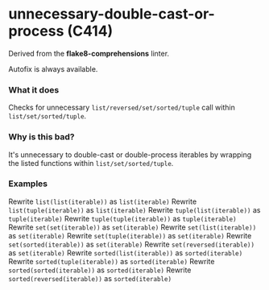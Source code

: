 # unnecessary-double-cast-or-process (C414)

Derived from the **flake8-comprehensions** linter.

Autofix is always available.

### What it does
Checks for unnecessary `list/reversed/set/sorted/tuple` call within `list/set/sorted/tuple`.

### Why is this bad?
It's unnecessary to double-cast or double-process iterables by wrapping the listed functions within `list/set/sorted/tuple`.

### Examples
Rewrite `list(list(iterable))` as `list(iterable)`
Rewrite `list(tuple(iterable))` as `list(iterable)`
Rewrite `tuple(list(iterable))` as `tuple(iterable)`
Rewrite `tuple(tuple(iterable))` as `tuple(iterable)`
Rewrite `set(set(iterable))` as `set(iterable)`
Rewrite `set(list(iterable))` as `set(iterable)`
Rewrite `set(tuple(iterable))` as `set(iterable)`
Rewrite `set(sorted(iterable))` as `set(iterable)`
Rewrite `set(reversed(iterable))` as `set(iterable)`
Rewrite `sorted(list(iterable))` as `sorted(iterable)`
Rewrite `sorted(tuple(iterable))` as `sorted(iterable)`
Rewrite `sorted(sorted(iterable))` as `sorted(iterable)`
Rewrite `sorted(reversed(iterable))` as `sorted(iterable)`